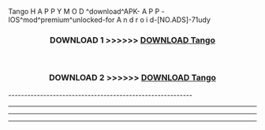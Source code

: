  Tango  H A P P Y M O D ^download^APK- A P P -IOS^mod^premium^unlocked-for A n d r o i d-[NO.ADS]-71udy



<div align="center">

<h3>DOWNLOAD 1 >>>>>> <a href="https://en-mod.web.app/?en= Tango ">DOWNLOAD Tango  </a></h3><br>

<h3>DOWNLOAD 2 >>>>>> <a href="https://en-mod.web.app/?en= Tango ">DOWNLOAD Tango  </a></h3>

</div>
----------------------------------------------------------

----------------------------------------------------------

----------------------------------------------------------

----------------------------------------------------------




